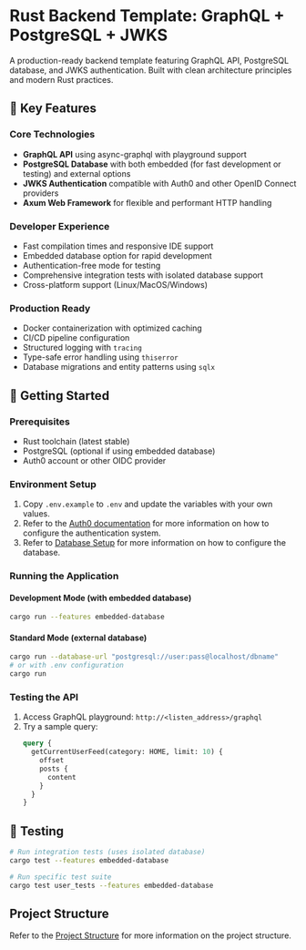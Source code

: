 # Rust Backend Template: GraphQL + PostgreSQL + JWKS
A production-ready backend template featuring GraphQL API, PostgreSQL database, and JWKS authentication. Built with clean architecture principles and modern Rust practices.

## 🚀 Key Features

### Core Technologies
- **GraphQL API** using async-graphql with playground support
- **PostgreSQL Database** with both embedded (for fast development or testing) and external options
- **JWKS Authentication** compatible with Auth0 and other OpenID Connect providers
- **Axum Web Framework** for flexible and performant HTTP handling

### Developer Experience
- Fast compilation times and responsive IDE support
- Embedded database option for rapid development
- Authentication-free mode for testing
- Comprehensive integration tests with isolated database support
- Cross-platform support (Linux/MacOS/Windows)

### Production Ready
- Docker containerization with optimized caching
- CI/CD pipeline configuration
- Structured logging with `tracing`
- Type-safe error handling using `thiserror`
- Database migrations and entity patterns using `sqlx`

## 🏁 Getting Started

### Prerequisites
- Rust toolchain (latest stable)
- PostgreSQL (optional if using embedded database)
- Auth0 account or other OIDC provider

### Environment Setup
1. Copy `.env.example` to `.env` and update the variables with your own values.
2. Refer to the [Auth0 documentation](./docs/setup-auth0.md) for more information on how to configure the authentication system.
3. Refer to [Database Setup](./docs/setup-database.md) for more information on how to configure the database.

### Running the Application

#### Development Mode (with embedded database)
```bash
cargo run --features embedded-database
```

#### Standard Mode (external database)
```bash
cargo run --database-url "postgresql://user:pass@localhost/dbname"
# or with .env configuration
cargo run
```

### Testing the API
1. Access GraphQL playground: `http://<listen_address>/graphql`
2. Try a sample query:
   ```graphql
   query {
     getCurrentUserFeed(category: HOME, limit: 10) {
       offset
       posts {
         content
       }
     }
   }
   ```

## 🧪 Testing
```bash
# Run integration tests (uses isolated database)
cargo test --features embedded-database

# Run specific test suite
cargo test user_tests --features embedded-database
```

## Project Structure
Refer to the [Project Structure](./docs/project-structure.md) for more information on the project structure.

